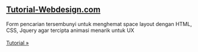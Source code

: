 <h2><a href="http://www.tutorial-webdesign.com">Tutorial-Webdesign.com</a></h2>
<p>Form pencarian tersembunyi untuk menghemat space layout dengan HTML, CSS, Jquery agar tercipta animasi menarik untuk UX<br/><br/>
<a href="http://www.tutorial-webdesign.com/tutorial-cara-membuat-form-pencarian-tersembunyi-untuk-menghemat-ruang-layout">Tutorial &raquo;</a></p>